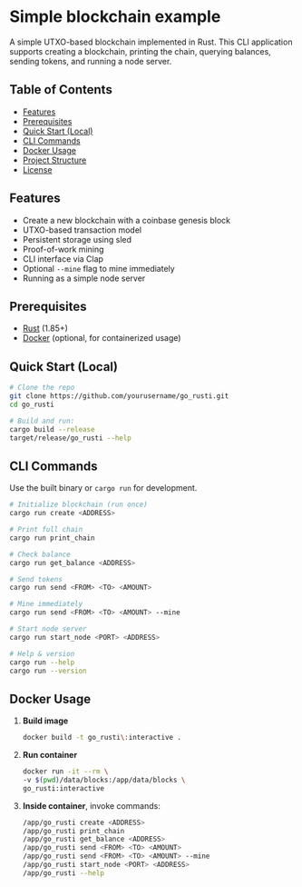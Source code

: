 # Simple blockchain example

A simple UTXO-based blockchain implemented in Rust. This CLI application supports creating a blockchain, printing the chain, querying balances, sending tokens, and running a node server.

## Table of Contents

-  [Features](#features)
-  [Prerequisites](#prerequisites)
-  [Quick Start (Local)](#quick-start-local)
-  [CLI Commands](#cli-commands)
-  [Docker Usage](#docker-usage)
-  [Project Structure](#project-structure)
-  [License](#license)

## Features

-  Create a new blockchain with a coinbase genesis block
-  UTXO-based transaction model
-  Persistent storage using sled
-  Proof-of-work mining
-  CLI interface via Clap
-  Optional `--mine` flag to mine immediately
-  Running as a simple node server

## Prerequisites

-  [Rust](https://www.rust-lang.org/tools/install) (1.85+)
-  [Docker](https://docs.docker.com/get-docker/) (optional, for containerized usage)

## Quick Start (Local)

```bash
# Clone the repo
git clone https://github.com/yourusername/go_rusti.git
cd go_rusti

# Build and run:
cargo build --release
target/release/go_rusti --help
```

## CLI Commands

Use the built binary or `cargo run` for development.

```bash
# Initialize blockchain (run once)
cargo run create <ADDRESS>

# Print full chain
cargo run print_chain

# Check balance
cargo run get_balance <ADDRESS>

# Send tokens
cargo run send <FROM> <TO> <AMOUNT>

# Mine immediately
cargo run send <FROM> <TO> <AMOUNT> --mine

# Start node server
cargo run start_node <PORT> <ADDRESS>

# Help & version
cargo run --help
cargo run --version
```

## Docker Usage

1. **Build image**

   ```bash
   docker build -t go_rusti\:interactive .
   ```

2. **Run container**

   ```bash
   docker run -it --rm \
   -v $(pwd)/data/blocks:/app/data/blocks \
   go_rusti:interactive
   ```

3. **Inside container**, invoke commands:

   ```bash
   /app/go_rusti create <ADDRESS>
   /app/go_rusti print_chain
   /app/go_rusti get_balance <ADDRESS>
   /app/go_rusti send <FROM> <TO> <AMOUNT>
   /app/go_rusti send <FROM> <TO> <AMOUNT> --mine
   /app/go_rusti start_node <PORT> <ADDRESS>
   /app/go_rusti --help
   ```
